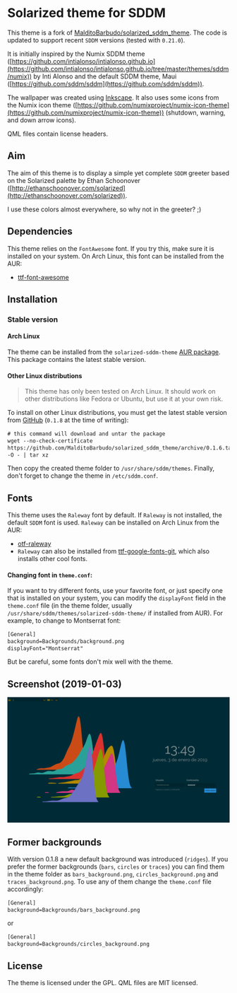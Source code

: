# Solarized theme for SDDM

This theme is a fork of [MalditoBarbudo/solarized\_sddm\_theme](https://github.com/MalditoBarbudo/solarized_sddm_theme).
The code is updated to support recent `SDDM` versions (tested with `0.21.0`).

It is initially inspired by the Numix SDDM theme
([https://github.com/intialonso/intialonso.github.io](https://github.com/intialonso/intialonso.github.io/tree/master/themes/sddm/numix))
by Inti Alonso and the default SDDM theme, Maui ([https://github.com/sddm/sddm](https://github.com/sddm/sddm)).

The wallpaper was created using [Inkscape](https://inkscape.org).
It also uses some icons from the Numix icon theme
([https://github.com/numixproject/numix-icon-theme](https://github.com/numixproject/numix-icon-theme))
(shutdown, warning, and down arrow icons).

QML files contain license headers.

## Aim

The aim of this theme is to display a simple yet complete `SDDM` greeter based on
the Solarized palette by Ethan Schoonover
([http://ethanschoonover.com/solarized](http://ethanschoonover.com/solarized)).

I use these colors almost everywhere, so why not in the greeter? ;)

## Dependencies

This theme relies on the `FontAwesome` font. If you try this, make sure it is
installed on your system. On Arch Linux, this font can be installed from the AUR:

* [ttf-font-awesome](https://aur.archlinux.org/packages/ttf-font-awesome)

## Installation

### Stable version

#### Arch Linux

The theme can be installed from the `solarized-sddm-theme`
[AUR package](https://aur.archlinux.org/packages/solarized-sddm-theme/). This
package contains the latest stable version.

#### Other Linux distributions

> This theme has only been tested on Arch Linux. It should work on other
> distributions like Fedora or Ubuntu, but use it at your own risk.

To install on other Linux distributions, you must get the latest stable version
from [GitHub](https://github.com/MalditoBarbudo/solarized_sddm_theme/releases)
(`0.1.8` at the time of writing):

```
# this command will download and untar the package
wget --no-check-certificate https://github.com/MalditoBarbudo/solarized_sddm_theme/archive/0.1.6.tar.gz -O - | tar xz
```

Then copy the created theme folder to `/usr/share/sddm/themes`.
Finally, don't forget to change the theme in `/etc/sddm.conf`.

## Fonts

This theme uses the `Raleway` font by default. If `Raleway` is not installed,
the default `SDDM` font is used. `Raleway` can be installed on Arch Linux from the AUR:

* [otf-raleway](https://aur.archlinux.org/packages/otf-raleway/)
* `Raleway` can also be installed from
  [ttf-google-fonts-git](https://aur.archlinux.org/packages/ttf-google-fonts-git/),
  which also installs other cool fonts.

#### Changing font in `theme.conf`:

If you want to try different fonts, use your favorite font, or just specify one
that is installed on your system, you can modify the `displayFont` field in the
`theme.conf` file (in the theme folder, usually `/usr/share/sddm/themes/solarized-sddm-theme/` if installed from AUR).
For example, to change to Montserrat font:

```
[General]
background=Backgrounds/background.png
displayFont="Montserrat"
```

But be careful, some fonts don't mix well with the theme.

## Screenshot (2019-01-03)

![screenshot](Previews/solarized_sddm_theme.png)

## Former backgrounds

With version 0.1.8 a new default background was introduced (`ridges`). If you
prefer the former backgrounds (`bars`, `circles` or `traces`) you can find them
in the theme folder as `bars_background.png`, `circles_background.png` and
`traces_background.png`.
To use any of them change the `theme.conf` file accordingly:

```
[General]
background=Backgrounds/bars_background.png
```
or

```
[General]
background=Backgrounds/circles_background.png
```

## License

The theme is licensed under the GPL.
QML files are MIT licensed.
